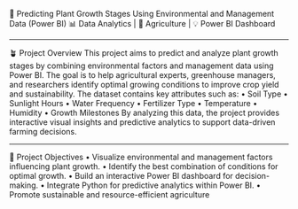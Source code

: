 🌿 Predicting Plant Growth Stages Using Environmental and Management Data (Power BI)
📊 Data Analytics | 🌱 Agriculture | 💡 Power BI Dashboard
________________________________________
🪴 Project Overview
This project aims to predict and analyze plant growth stages by combining environmental factors and management data using Power BI.
The goal is to help agricultural experts, greenhouse managers, and researchers identify optimal growing conditions to improve crop yield and sustainability.
The dataset contains key attributes such as:
•	Soil Type
•	Sunlight Hours
•	Water Frequency
•	Fertilizer Type
•	Temperature
•	Humidity
•	Growth Milestones
By analyzing this data, the project provides interactive visual insights and predictive analytics to support data-driven farming decisions.
________________________________________
🎯 Project Objectives
•	Visualize environmental and management factors influencing plant growth.
•	Identify the best combination of conditions for optimal growth.
•	Build an interactive Power BI dashboard for decision-making.
•	Integrate Python for predictive analytics within Power BI.
•	Promote sustainable and resource-efficient agriculture
